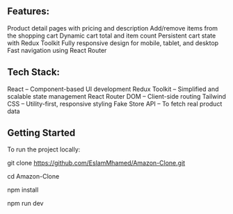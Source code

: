 
## Features:
 Product detail pages with pricing and description
 Add/remove items from the shopping cart
 Dynamic cart total and item count
 Persistent cart state with Redux Toolkit
 Fully responsive design for mobile, tablet, and desktop
 Fast navigation using React Router

## Tech Stack:
 React – Component-based UI development
 Redux Toolkit – Simplified and scalable state management
 React Router DOM – Client-side routing
 Tailwind CSS – Utility-first, responsive styling
 Fake Store API – To fetch real product data

## Getting Started
 To run the project locally:

 git clone https://github.com/EslamMhamed/Amazon-Clone.git

 cd Amazon-Clone

 npm install

 npm run dev
